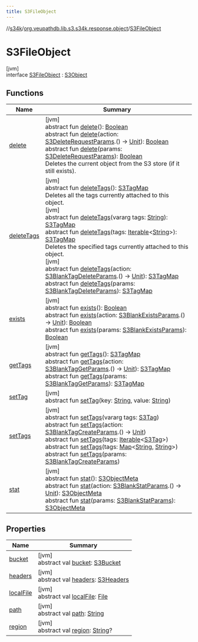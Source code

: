 ```yaml
---
title: S3FileObject
---
```

//[s34k](../../../index.html)/[org.veupathdb.lib.s3.s34k.response.object](../index.html)/[S3FileObject](index.html)



# S3FileObject



[jvm]\
interface [S3FileObject](index.html) : [S3Object](../-s3-object/index.html)



## Functions


| Name | Summary |
|---|---|
| [delete](../-s3-object/delete.html) | [jvm]<br>abstract fun [delete](../-s3-object/delete.html)(): [Boolean](https://kotlinlang.org/api/latest/jvm/stdlib/kotlin/-boolean/index.html)<br>abstract fun [delete](../-s3-object/delete.html)(action: [S3DeleteRequestParams](../../org.veupathdb.lib.s3.s34k.requests/-s3-delete-request-params/index.html).() -&gt; [Unit](https://kotlinlang.org/api/latest/jvm/stdlib/kotlin/-unit/index.html)): [Boolean](https://kotlinlang.org/api/latest/jvm/stdlib/kotlin/-boolean/index.html)<br>abstract fun [delete](../-s3-object/delete.html)(params: [S3DeleteRequestParams](../../org.veupathdb.lib.s3.s34k.requests/-s3-delete-request-params/index.html)): [Boolean](https://kotlinlang.org/api/latest/jvm/stdlib/kotlin/-boolean/index.html)<br>Deletes the current object from the S3 store (if it still exists). |
| [deleteTags](../-s3-object/delete-tags.html) | [jvm]<br>abstract fun [deleteTags](../-s3-object/delete-tags.html)(): [S3TagMap](../../org.veupathdb.lib.s3.s34k.fields.tags/-s3-tag-map/index.html)<br>Deletes all the tags currently attached to this object.<br>[jvm]<br>abstract fun [deleteTags](../-s3-object/delete-tags.html)(vararg tags: [String](https://kotlinlang.org/api/latest/jvm/stdlib/kotlin/-string/index.html)): [S3TagMap](../../org.veupathdb.lib.s3.s34k.fields.tags/-s3-tag-map/index.html)<br>abstract fun [deleteTags](../-s3-object/delete-tags.html)(tags: [Iterable](https://kotlinlang.org/api/latest/jvm/stdlib/kotlin.collections/-iterable/index.html)&lt;[String](https://kotlinlang.org/api/latest/jvm/stdlib/kotlin/-string/index.html)&gt;): [S3TagMap](../../org.veupathdb.lib.s3.s34k.fields.tags/-s3-tag-map/index.html)<br>Deletes the specified tags currently attached to this object.<br>[jvm]<br>abstract fun [deleteTags](../-s3-object/delete-tags.html)(action: [S3BlankTagDeleteParams](../../org.veupathdb.lib.s3.s34k.requests/-s3-blank-tag-delete-params/index.html).() -&gt; [Unit](https://kotlinlang.org/api/latest/jvm/stdlib/kotlin/-unit/index.html)): [S3TagMap](../../org.veupathdb.lib.s3.s34k.fields.tags/-s3-tag-map/index.html)<br>abstract fun [deleteTags](../-s3-object/delete-tags.html)(params: [S3BlankTagDeleteParams](../../org.veupathdb.lib.s3.s34k.requests/-s3-blank-tag-delete-params/index.html)): [S3TagMap](../../org.veupathdb.lib.s3.s34k.fields.tags/-s3-tag-map/index.html) |
| [exists](../-s3-object/exists.html) | [jvm]<br>abstract fun [exists](../-s3-object/exists.html)(): [Boolean](https://kotlinlang.org/api/latest/jvm/stdlib/kotlin/-boolean/index.html)<br>abstract fun [exists](../-s3-object/exists.html)(action: [S3BlankExistsParams](../../org.veupathdb.lib.s3.s34k.requests/-s3-blank-exists-params/index.html).() -&gt; [Unit](https://kotlinlang.org/api/latest/jvm/stdlib/kotlin/-unit/index.html)): [Boolean](https://kotlinlang.org/api/latest/jvm/stdlib/kotlin/-boolean/index.html)<br>abstract fun [exists](../-s3-object/exists.html)(params: [S3BlankExistsParams](../../org.veupathdb.lib.s3.s34k.requests/-s3-blank-exists-params/index.html)): [Boolean](https://kotlinlang.org/api/latest/jvm/stdlib/kotlin/-boolean/index.html) |
| [getTags](../-s3-object/get-tags.html) | [jvm]<br>abstract fun [getTags](../-s3-object/get-tags.html)(): [S3TagMap](../../org.veupathdb.lib.s3.s34k.fields.tags/-s3-tag-map/index.html)<br>abstract fun [getTags](../-s3-object/get-tags.html)(action: [S3BlankTagGetParams](../../org.veupathdb.lib.s3.s34k.requests/-s3-blank-tag-get-params/index.html).() -&gt; [Unit](https://kotlinlang.org/api/latest/jvm/stdlib/kotlin/-unit/index.html)): [S3TagMap](../../org.veupathdb.lib.s3.s34k.fields.tags/-s3-tag-map/index.html)<br>abstract fun [getTags](../-s3-object/get-tags.html)(params: [S3BlankTagGetParams](../../org.veupathdb.lib.s3.s34k.requests/-s3-blank-tag-get-params/index.html)): [S3TagMap](../../org.veupathdb.lib.s3.s34k.fields.tags/-s3-tag-map/index.html) |
| [setTag](../-s3-object/set-tag.html) | [jvm]<br>abstract fun [setTag](../-s3-object/set-tag.html)(key: [String](https://kotlinlang.org/api/latest/jvm/stdlib/kotlin/-string/index.html), value: [String](https://kotlinlang.org/api/latest/jvm/stdlib/kotlin/-string/index.html)) |
| [setTags](../-s3-object/set-tags.html) | [jvm]<br>abstract fun [setTags](../-s3-object/set-tags.html)(vararg tags: [S3Tag](../../org.veupathdb.lib.s3.s34k/-s3-tag/index.html))<br>abstract fun [setTags](../-s3-object/set-tags.html)(action: [S3BlankTagCreateParams](../../org.veupathdb.lib.s3.s34k.requests/-s3-blank-tag-create-params/index.html).() -&gt; [Unit](https://kotlinlang.org/api/latest/jvm/stdlib/kotlin/-unit/index.html))<br>abstract fun [setTags](../-s3-object/set-tags.html)(tags: [Iterable](https://kotlinlang.org/api/latest/jvm/stdlib/kotlin.collections/-iterable/index.html)&lt;[S3Tag](../../org.veupathdb.lib.s3.s34k/-s3-tag/index.html)&gt;)<br>abstract fun [setTags](../-s3-object/set-tags.html)(tags: [Map](https://kotlinlang.org/api/latest/jvm/stdlib/kotlin.collections/-map/index.html)&lt;[String](https://kotlinlang.org/api/latest/jvm/stdlib/kotlin/-string/index.html), [String](https://kotlinlang.org/api/latest/jvm/stdlib/kotlin/-string/index.html)&gt;)<br>abstract fun [setTags](../-s3-object/set-tags.html)(params: [S3BlankTagCreateParams](../../org.veupathdb.lib.s3.s34k.requests/-s3-blank-tag-create-params/index.html)) |
| [stat](../-s3-object/stat.html) | [jvm]<br>abstract fun [stat](../-s3-object/stat.html)(): [S3ObjectMeta](../-s3-object-meta/index.html)<br>abstract fun [stat](../-s3-object/stat.html)(action: [S3BlankStatParams](../../org.veupathdb.lib.s3.s34k.requests/-s3-blank-stat-params/index.html).() -&gt; [Unit](https://kotlinlang.org/api/latest/jvm/stdlib/kotlin/-unit/index.html)): [S3ObjectMeta](../-s3-object-meta/index.html)<br>abstract fun [stat](../-s3-object/stat.html)(params: [S3BlankStatParams](../../org.veupathdb.lib.s3.s34k.requests/-s3-blank-stat-params/index.html)): [S3ObjectMeta](../-s3-object-meta/index.html) |


## Properties


| Name | Summary |
|---|---|
| [bucket](../../org.veupathdb.lib.s3.s34k.response/-s3-response/bucket.html) | [jvm]<br>abstract val [bucket](../../org.veupathdb.lib.s3.s34k.response/-s3-response/bucket.html): [S3Bucket](../../org.veupathdb.lib.s3.s34k.response.bucket/-s3-bucket/index.html) |
| [headers](../../org.veupathdb.lib.s3.s34k.response/-s3-response/headers.html) | [jvm]<br>abstract val [headers](../../org.veupathdb.lib.s3.s34k.response/-s3-response/headers.html): [S3Headers](../../org.veupathdb.lib.s3.s34k.fields.headers/-s3-headers/index.html) |
| [localFile](local-file.html) | [jvm]<br>abstract val [localFile](local-file.html): [File](https://docs.oracle.com/javase/8/docs/api/java/io/File.html) |
| [path](../-s3-object-response/path.html) | [jvm]<br>abstract val [path](../-s3-object-response/path.html): [String](https://kotlinlang.org/api/latest/jvm/stdlib/kotlin/-string/index.html) |
| [region](../../org.veupathdb.lib.s3.s34k.response/-s3-response/region.html) | [jvm]<br>abstract val [region](../../org.veupathdb.lib.s3.s34k.response/-s3-response/region.html): [String](https://kotlinlang.org/api/latest/jvm/stdlib/kotlin/-string/index.html)? |

